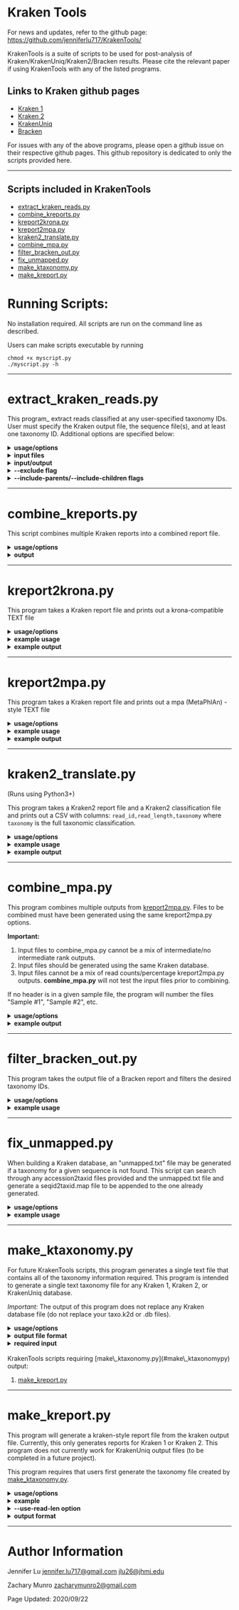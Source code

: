 # Kraken Tools
For news and updates, refer to the github page: https://github.com/jenniferlu717/KrakenTools/

KrakenTools is a suite of scripts to be used for post-analysis of Kraken/KrakenUniq/Kraken2/Bracken results. Please cite the relevant paper if using KrakenTools with any of the listed programs.

## Links to Kraken github pages
- [Kraken 1](https://github.com/DerrickWood/kraken)
- [Kraken 2](https://github.com/DerrickWood/kraken2)
- [KrakenUniq](https://github.com/fbreitwieser/krakenuniq)
- [Bracken](https://github.com/jenniferlu717/Bracken)

For issues with any of the above programs, please open a github issue on their respective github pages. This github repository is dedicated to only the scripts provided here.

---------------------------------------------------------
## Scripts included in KrakenTools
- [extract\_kraken\_reads.py](#extract\_kraken\_readspy)
- [combine\_kreports.py](#combine\_kreportspy)
- [kreport2krona.py](#kreport2kronapy)
- [kreport2mpa.py](#kreport2mpapy)
- [kraken2\_translate.py](#kraken2\_translatepy)
- [combine\_mpa.py](#combine\_mpapy)
- [filter\_bracken\_out.py](#filter\_bracken\_outpy)
- [fix\_unmapped.py](#fix\_unmappedpy)
- [make\_ktaxonomy.py](#make\_ktaxonomypy)
- [make\_kreport.py](#make\_kreportpy)

# Running Scripts:
No installation required.
All scripts are run on the command line as described.

Users can make scripts executable by running

    chmod +x myscript.py
    ./myscript.py -h

---------------------------------------------------------
# extract\_kraken\_reads.py

This program_ extract reads classified at any user-specified taxonomy IDs. User must specify the Kraken output file, the sequence file(s), and at least one taxonomy ID. Additional options are specified below:

<details>
    <summary>
        <b>usage/options</b>
    </summary>

`python extract_kraken_reads.py`
*   `-k, --kraken MYFILE.KRAKEN.............`Kraken output file
*   `-s, -s1, -1, -U SEQUENCE.FILE..........`FASTA/FASTQ sequence file (may be gzipped)
*   `-s2, -2 SEQUENCE2.FILE.................`FASTA/FASTQ sequence file (for paired reads, may be gzipped)
*   `-o, --output2 OUTPUT.FASTA.............`output FASTA/Q file with extracted seqs
*   `-t, --taxid TID TID2 etc...............`list of taxonomy IDs to extract (separated by spaces)

Optional:
*   `-o2, --output2 OUTPUT.FASTA.............`second output FASTA/Q file with extracted seqs (for paired reads)
*   `--fastq-output..........................`Instead of producing FASTA files, print FASTQ files (requires FASTQ input)
*   `--exclude...............................`Instead of finding reads matching specified taxids, finds reads NOT matching specified taxids.
*   `-r, --report MYFILE.KREPORT.............`Kraken report file (required if specifying --include-children or --include-parents)
*   `--include-children......................`include reads classified at more specific levels than specified taxonomy ID levels.
*   `--include-parents.......................`include reads classified at all taxonomy levels between root and the specified taxonomy ID levels.
*   `--max #.................................`maximum number of reads to save.
*   `--append................................`if output file exists, appends reads
*   `--noappend..............................`[default] rewrites existing output file

</details>

<details>
    <summary>
        <b>input files</b>
    </summary>

Input sequence files must be either FASTQ or FASTA files. Input files can be gzipped or not. The program will automatically detect whether the file is gzipped and whether it is FASTQ or FASTA formatted based on the first character in the file (">" for FASTA, "@" for FASTQ)

</details>

<details>
    <summary>
        <b>input/output</b>
    </summary>

Users that ran Kraken using paired reads should input both read files into extract\_kraken\_reads.py as follows:

    extract_kraken_reads.py -k myfile.kraken -s1 read1.fq -s2 reads2.fq

Given paired reads, the script requires users to provide two output file names to contain extracted reads:

    extract_kraken_reads.py -k myfile.kraken -s1 read1.fq -s2 reads2.fq -o extracted1.fq -o2 extracted2.fq

The delimiter (`--delimiter` or `-d`) option has been removed.

    `extract_kraken_reads.py -k myfile.kraken ... -o reads_S1.fa -o2 reads_s2.fa
</details>

<details>
    <summary>
        <b>--exclude flag</b>
    </summary>

By default, reads classified at specified taxonomy IDs will be extracted (and any taxids selected using `--include-parents`/`--include-children`. However, specifying `--exclude` will cause the reads NOT classified at any specified taxonomy IDs.

For example:
1. `extract_kraken_reads.py -k myfile.kraken ... --taxid 9606 --exclude` ==> extract all reads NOT classified as Human (taxid 9606).
2. `extract_kraken_reads.py -k myfile.kraken ... --taxid 2 --exclude --include-children` ==> extract all reads NOT classified as Bacteria (taxid 2) or any classification in the Bacteria subtree.
3. `extract_kraken_reads.py -k myfile.kraken ... --taxid 9606 --exclude --include-parents` ==> extract all reads NOT classified as Human or any classification in the direct ancestry of Human (e.g. will exclude reads classified at the Primate, Chordata, or Eukaryota levels).
</details>

<details>
    <summary>
        <b>--include-parents/--include-children flags</b>
    </summary>

By default, only reads classified exactly at the specified taxonomy IDs will be extracted. Options --include-children and --include parents can be used to extract reads classified within the same lineage as a specified taxonomy ID. For example, given a Kraken report containing the following:

        [%]     [reads] [lreads][lvl]   [tid]       [name]
        100     1000    0       R       1           root
        100     1000    0       R1      131567        cellular organisms
        100     1000    50      D       2               Bacteria
        0.95    950     0       P       1224              Proteobacteria
        0.95    950     0       C       1236                Gammaproteobacteria
        0.95    950     0       O       91347                 Enterobacterales
        0.95    950     0       F       543                     Enterobacteriaceae
        0.95    950     0       G       561                       Escherichia
        0.95    950     850     S       562                         Escherichia coli
        0.05    50      50      S1      498388                        Escherichia coli C
        0.05    50      50      S1      316401                        Escherichia coli ETEC


1.  `extract_kraken_reads.py  [options] -t 562` ==> 850 reads classified as _E. coli_ will be extracted
2.  `extract_kraken_reads.py  [options] -t 562 --include-parents` ==> 900 reads classified as _E. coli_ or Bacteria will be extracted
3.  `extract_kraken_reads.py  [options] -t 562 --include-children` ==> 950 reads classified as _E. coli_, _E. coli C_, or _E. coli ETEC_ will be extracted
4.  `extract_kraken_reads.py  [options] -t 498388` ==> 50 reads classified as _E. coli C_ will be extracted
5.  `extract_kraken_reads.py  [options] -t 498388 --include-parents` ==> 950 reads classified as _E. coli C_, _E. coli_, or Bacteria will be extracted
6.  `extract_kraken_reads.py  [options] -t 1 --include-children` ==> All classified reads will be extracted
</details>

---------------------------------------------------------
# combine\_kreports.py

This script combines multiple Kraken reports into a combined report file.

<details>
    <summary>
        <b>usage/options</b>
    </summary>

`python complete_kreports.py`
*    `-r 1.KREPORT 2.KREPORT........................`Kraken-style reports to combine
*    `-o COMBINED.KREPORT...........................`Output file

Optional:
*   `--display-headers..............................`include headers describing the samples and columns [all headers start with #]
*   `--no-headers...................................`do not include headers in output
*   `--sample-names.................................`give abbreviated names for each sample [default: S1, S2, ... etc]
*   `--only-combined................................`output uses exact same columns as a single Kraken-style report file. Only total numbers for read counts and percentages will be used. Reads from individual reports will not be included.
</details>

<details>
    <summary>
        <b>output</b>
    </summary>

Percentage is only reported for the summed read counts, not for each individual sample.

The output file therefore contains the following tab-delimited columns:
*    `perc............`percentage of total reads rooted at this clade
*    `tot_all ........`total reads rooted at this clade (including reads at more specific clades)
*    `tot_lvl.........`total reads at this clade  (not including reads at more specific clades)
*    `1_all...........`reads from Sample 1 rooted at this clade
*    `1_lvl...........`reads from Sample 1 at this clade
*    `2_all...........`""
*    `2_lvl...........`""
*    etc..
*    `lvl_type........`Clade level type (R, D, P, C, O, F, G, S....)
*    `taxid...........`taxonomy ID of this clade
*    `name............`name of this clade

</details>

---------------------------------------------------------
# kreport2krona.py

This program takes a Kraken report file and prints out a krona-compatible TEXT file

<details>
    <summary>
        <b>usage/options</b>
    </summary>

`python kreport2krona.py`
*    `-r/--report MYFILE.KREPORT........`Kraken report file
*    `-o/--output MYFILE.KRONA..........`Output Krona text file

Optional:
*    `--no-intermediate-ranks...........`[default]only output standard levels [D,P,C,O,F,G,S]
*    `--intermediate-ranks..............`include non-standard levels

</details>

<details>
    <summary>
        <b>example usage</b>
    </summary>

    kraken2 --db KRAKEN2DB --threads THREADNUM --report MYSAMPLE.KREPORT \
        --paired SAMPLE_1.FASTA SAMPLE_2.FASTA > MYSAMPLE.KRAKEN2
    python kreport2krona.py -r MYSAMPLE.KREPORT -o MYSAMPLE.krona
    ktImportText MYSAMPLE.krona -o MYSAMPLE.krona.html

Krona information: see https://github.com/marbl/Krona.
</details>

<details>
    <summary>
        <b>example output</b>
    </summary>

`--no-intermediate-ranks`

        6298        Unclassified
        8           k__Bacteria
        4           k__Bacteria     p_Proteobacteria
        6           k__Bacteria     p_Proteobacteria    c__Gammaproteobacteria
        ...


`--intermediate-ranks`

        6298        Unclassified
        79          x__root
        0           x__root     x__cellular_organisms
        8           x__root     x__cellular organisms   k__Bacteria
        4           x__root     x__cellular organisms   k__Bacteria     p__Proteobacteria
        6           x__root     x__cellular organisms   k__Bacteria     p__Proteobacteria   c__Gammaproteobacteria
        ....
</details>

---------------------------------------------------------
# kreport2mpa.py
This program takes a Kraken report file and prints out a mpa (MetaPhlAn) -style TEXT file

<details>
    <summary>
        <b>usage/options</b>
    </summary>

`python kreport2mpa.py`
*    `-r/--report MYFILE.KREPORT........`Kraken report file
*    `-o/--output MYFILE.MPA.TXT........`Output MPA-STYLE text file

Optional:
*    `--display-header..................`display header line (#Classification, MYFILE.KREPORT) [default: no header]
*    `--no-intermediate-ranks...........`[default] only output standard levels [D,P,C,O,F,G,S]
*    `--intermediate-ranks..............`include non-standard levels
*    `--read-count......................`[default] use read count for output
*    `--percentages.....................`use percentage of total reads for output
</details>

<details>
    <summary>
        <b>example usage</b>
    </summary>

    kraken2 --db KRAKEN2DB --threads THREADNUM --report MYSAMPLE.KREPORT \
        --paired SAMPLE_1.FASTA SAMPLE_2.FASTA > MYSAMPLE.KRAKEN2
    python kreport2mpa.py -r MYSAMPLE.KREPORT -o MYSAMPLE.MPA.TXT
</details>

<details>
    <summary>
        <b>example output</b>
    </summary>

The output will contain one tab character inbetween the classification and the read count.

`--no-intermediate-ranks/--read-count`

        #Classification                                           SAMPLE.KREPORT
        k__Bacteria                                               36569
        k__Bacteria|p__Proteobacteria                             21001
        k__Bacteria|p__Proteobacteria|c__Gammaproteobacteria      11648
        ...

`--intermediate-ranks/--read-count`

        #Classification                                           SAMPLE.KREPORT
        x__cellular_organisms                                     38462
        x__cellular_organisms|k__Bacteria                         36569
        x__cellular_organisms|k__Bacteria|p__Proteobacteria       21001
        ...
</details>

---------------------------------------------------------
# kraken2\_translate.py

(Runs using Python3+)

This program takes a Kraken2 report file and a Kraken2 classification file and prints out a CSV with columns: `read_id,read_length,taxonomy` where `taxonomy` is the full taxonomic classification.

<details>
    <summary>
        <b>usage/options</b>
    </summary>

`python3 kraken2_translate.py`
*    `--report KRAKEN2_REPORT........` (Kraken2 report file)
*    `--classification KRAKEN2_CLASSIFICATION........` (Kraken2 classification file)
*    `--output OUTPUT_FILE.CSV........` (output CSV file)

Optional:
*    `--mpa-format..................` (only use MPA taxons in taxonomic classifications)
</details>

<details>
    <summary>
        <b>example usage</b>
    </summary>

    kraken2 --db KRAKEN2DB --threads THREADNUM --report KRAKEN2_REPORT  > KRAKEN2_CLASSIFICATION

    python3 kraken2_translate.py --report KRAKEN2_REPORT --classification KRAKEN2_CLASSIFICATION \
    --output OUTPUT_FILE.CSV
</details>

<details>
    <summary>
        <b>example output</b>
    </summary>

The output will be a CSV file containg one row for each read run through kraken2:
`(default)`
```
read_id,read_length,taxonomy
07cff6a3-1159-4a01-9420-de7279c5be4c,4574,R__root|R1__cellular organisms|D__Bacteria|D1__Terrabacteria group|D2__Cyanobacteria/Melainabacteria group|P__Proteobacteria|C__Gammaproteobacteria|O__Enterobacterales|F__Enterobacteriaceae|G__Enterobacter|G1__Enterobacter cloacae complex|S__Enterobacter hormaechei
dd1ce87d-0fbd-4c94-b73f-e62b8d705afd,1492,R__root|R1__cellular organisms|D__Bacteria|D1__Terrabacteria group|P__Firmicutes|C__Bacilli|O__Bacillales|F__Staphylococcaceae|G__Staphylococcus|S__Staphylococcus pseudintermedius
abc617d2-93fd-47a2-8257-6cd300594278,2499,unclassified
```

`--mpa-format`
```
read_id,read_length,taxonomy
07cff6a3-1159-4a01-9420-de7279c5be4c,4574,R__root|D__Bacteria|P__Proteobacteria|C__Gammaproteobacteria|O__Enterobacterales|F__Enterobacteriaceae|G__Enterobacter|S__Enterobacter hormaechei
dd1ce87d-0fbd-4c94-b73f-e62b8d705afd,1492,R__root|D__Bacteria|P__Firmicutes|C__Bacilli|O__Bacillales|F__Staphylococcaceae|G__Staphylococcus|S__Staphylococcus pseudintermedius
abc617d2-93fd-47a2-8257-6cd300594278,2499,unclassified
```
</details>

---------------------------------------------------------
# combine\_mpa.py

This program combines multiple outputs from [kreport2mpa.py](#kreport2mpapy).
Files to be combined must have been generated using the same kreport2mpa.py options.

**Important:**
1. Input files to combine\_mpa.py cannot be a mix of intermediate/no intermediate rank outputs.
2. Input files should be generated using the same Kraken database.
3. Input files cannot be a mix of read counts/percentage kreport2mpa.py outputs.
**combine**\_**mpa.py** will not test the input files prior to combining.

If no header is in a given sample file, the program will number the files "Sample #1", "Sample #2", etc.


<details>
    <summary>
        <b>usage/options</b>
    </summary>

`python combine_mpa.py`
*    `-i/--input MYFILE1.MPA MYFILE2.MPA.......`Multiple MPA-STYLE text files (separated by spaces)
*    `-o/--output MYFILE.COMBINED.MPA..........`Output MPA-STYLE text file

</details>

<details>
    <summary>
        <b>example output</b>
    </summary>

        #Classification                                           Sample #1    Sample #2
        k__Bacteria                                               36569         20034
        k__Bacteria|p__Proteobacteria                             21001         18023
        k__Bacteria|p__Proteobacteria|c__Gammaproteobacteria      11648         15000
</details>


---------------------------------------------------------
# filter\_bracken\_out.py

This program takes the output file of a Bracken report and filters the desired taxonomy IDs.

<details>
    <summary>
        <b>usage/options</b>
    </summary>

`python filter_bracken_out.py`
*   `-i/--input MYFILE.BRACKEN..........`Bracken output file
*   `-o/--output MYFILE.BRACKEN_NEW.....`Bracken-style output file with filtered taxids
*   `--include TID TID2.................`taxonomy IDs to include in output file [space-delimited]
*   `--exclude TID TID2.................`taxonomy IDs to exclude in output file [space-delimited]

User should specify either taxonomy IDs with `--include` or `--exclude`. If both are specified, taxonomy IDs should not be in both lists and only taxonomies to include will be evaluated.

When specifying the --include flag, only lines for the included taxonomy IDs will be extracted to the filtered output file. The percentages in the filtered file will be re-calculated so the total percentage in the output file will sum to 100%.

When specifying the --exclude flag alone, all lines in the Bracken file will be preserved EXCEPT for the lines matching taxonomy IDs provided.
</details>

<details>
    <summary>
        <b>example usage</b>
    </summary>

This program can be useful for isolating a subset of species to better understand the distribution of those particular species in the sample.

For example:

* `python filter_bracken_out.py [options] --include 1764 1769 1773 1781
  39689` will allow users to get the relative percentages of
  _Mycobacterium avium, marinum, tuberculosis, leprae, and gallinarum_ in their samples.

In other cases, users may want to focus on the distribution of all species that are NOT the host species in a given sample. This program can then recalculate percentage distributions for species when excluding reads for the host.

For example, given this output:

        name                     tax_id      tax_lvl     kraken....  added...   new.... fraction...
        Homo sapiens             9606        S           ...         ....       999000  0.999000
        Streptococcus pyogenes   1314        S           ...         ....       10      0.000001
        Streptococcus agalactiae 1311        S           ...         ....       5       0.000000
        Streptococcus pneumoniae 1313        S           ...         ....       3       0.000000
        Bordetella pertussis     520         S           ...         ....       20      0.000002
        ...

Users may not be interested in the 999,000 reads that are host DNA, but would rather know the percentage of non-host reads for each of the non-host species.  Using `python filter_bracken_out.py [options] --exclude 9606` allows better resolution of the non-host species, allowing each of the fraction of reads to be recalculated out of 1,000 instead of 1,000,000 reads in the above example. The output would then be:

        name                     tax_id      tax_lvl     kraken....  added...   new.... fraction...
        Streptococcus pyogenes   1314        S           ...         ....       10      0.01000
        Streptococcus agalactiae 1311        S           ...         ....       5       0.05000
        Streptococcus pneumoniae 1313        S           ...         ....       3       0.03000
        Bordetella pertussis     520         S           ...         ....       200     0.20000
        ...
</details>

---------------------------------------------------------
# fix\_unmapped.py
When building a Kraken database, an "unmapped.txt" file may be generated if a taxonomy for a given sequence is not found. This script can search through any accession2taxid files provided and the unmapped.txt file and generate a seqid2taxid.map file to be appended to the one already generated.

<details>
    <summary>
        <b>usage/options</b>
    </summary>

`python fix_unmapped.py`
*    `-i/--input unmapped.txt...........`Any file containing accession IDs to map
*    `--accession2taxid REF_FILES.......`Any tab-delimited file with 4 columns, accessions = column 1, taxonomy IDs = column 3
*    `-o/--output OUT_FILE..............`Output tab-delimited file with 2 columns: accessions and taxids

Optional:
*    `-r/--remaining....................`file containing any unmapped accession IDs after search [default: `still_unmapped.txt`]

</details>

<details>
    <summary>
        <b>example usage</b>
    </summary>

    rm *.k2d
    mv seqid2taxid.map seqid2taxid_1.map
    python fix_unmapped -i unmapped.txt --accession2taxid taxonomy/*accession2taxid -o seqid2taxid_temp.map
    cat seqid2taxid_1.map seqid2taxid_temp.map
    kraken2-build --build --db . --threads 4

</details>

---------------------------------------------------------
# make\_ktaxonomy.py
For future KrakenTools scripts, this program generates a single text file that contains all of the taxonomy information required. This program is intended to generate a single text taxonomy file for any Kraken 1, Kraken 2, or KrakenUniq database.

*Important:* The output of this program does not replace any Kraken database file
(do not replace your taxo.k2d or .db files).

<details>
    <summary>
        <b>usage/options</b>
    </summary>

`python make_ktaxonomy.py`
*   `--nodes taxonomy/nodes.dmp...........`nodes.dmp file in Kraken DB taxonomy/ folder
*   `--names taxonomy/names.dmp...........`names.dmp file in Kraken DB taxonomy/ folder
*   `--seqid2taxid seqid2taxid.map........`seqid2taxid.map file generated by kraken-build/kraken2-build/krakenuniq-build when building the database. This is a 2-column tab-delimited file containing sequence IDs and taxonomy IDs.
*   `-o/--output OUT_FILE.................`Output text file. More details below

The program will inform users if a taxonomy ID is listed in the `seqid2taxid.map` file but not in either the `nodes.dmp` or the `names.dmp` files.
</details>

<details>
    <summary>
        <b>output file format</b>
    </summary>

The output file is similar to the nodes.dmp/names.dmp file format, but not identical.
Each of the following columns is separated by a tab-vertical line-tab (e.g. `\t|\t`).

1. taxonomy ID
2. parent taxonomy ID
3. rank type (R = root, D = domain/superkingdom, P = phylum, etc.)
4. level number (distance from root)
5. name

For ranks outside of the traditional taxonomy ranks (R, D, P, C, O, F, G, S), the rank type will be assigned based on the closest parent, with a number to specify distance from that parent. For example, the strains will be labeled with `S1` while ranks inbetween Genus and Species will be labeled with `G1, G2, etc`.

Currently, names for each node are selected based on the first name listed in the `names.dmp` file or the name designated as `scientific name`.
`scientific names` will be preferred over all others.

</details>

<details>
    <summary>
        <b>required input</b>
    </summary>

1. taxonomy/nodes.dmp
2. taxonomy/names.dmp
3. seqid2taxid.map

</details>


<br>
KrakenTools scripts requiring [make\_ktaxonomy.py](#make\_ktaxonomypy) output:

1. [make\_kreport.py](#make\_kreportpy)

---------------------------------------------------------
# make\_kreport.py
This program will generate a kraken-style report file from the kraken output file. Currently, this only generates reports for Kraken 1 or Kraken 2. This program does not currently work for KrakenUniq output files (to be completed in a future project).

This program requires that users first generate the taxonomy file created by [make\_ktaxonomy.py](#make\ktaxonomypy).

<details>
    <summary>
        <b>usage/options</b>
    </summary>

`python make_kreport.py`
*   `-i/-k/--input KRAKEN_FILE........`default Kraken output file (5 tab-delimited columns, taxid in third column)
*   `-t/--taxonomy TAXONOMY_FILE......`output from make\_ktaxonomy.py
*   `-o/--output REPORT_FILE..........`output Kraken report file (6 tab-delimited columns)

Optional
*   `--use-read-len...................`make report using summed read lengths instead of read counts
</details>

<details>
    <summary>
        <b>example</b>
    </summary>

Given a Kraken 2 database `KRAKENDB/` and sample file `EXAMPLE_READS.fq`, the following commands can be used to generate a Kraken report file with this script.

    python make_ktaxonomy.py --nodes KRAKENDB/taxonomy/nodes.dmp --names KRAKENDB/taxonomy/names.dmp --seqid2taxid KRAKENDB/seqid2taxid.map -o KRAKENDB/mydb_taxonomy.txt
    kraken2 --db KRAKENDB --threads 4 EXAMPLE_READS.fq > EXAMPLE.kraken2
    python make_kreport.py -i EXAMPLE.kraken2 -t KRAKENDB/mydb_taxonomy.txt -o EXAMPLE.kreport2
</details>

<details>
    <summary>
        <b>--use-read-len option</b>
    </summary>

By default, the output Kraken report will list read counts for each taxonomy ID. However, if all read lengths are not the same, users can add the `--use-read-len` option, which will result in reporting summed read lengths for each taxon.

</details>

<details>
    <summary>
        <b>output format</b>
    </summary>

The output format for kreport.py is identical to the format generated by `kraken-report` or the `--report` switch with `kraken2`. The output file contains 6 tab-delimited columns as follows:

1. Percentage of total reads
2. Reads classified within sub-tree
3. Reads classified at this specific node (reads cannot be more specifically classified)
4. Level type (R = root, K = kingdom, P = phylum, etc)
5. Taxonomy ID
6. Name (preceeded by spaces to indicate distance from root)
</details>

---------------------------------------------------------
# Author Information
Jennifer Lu
jennifer.lu717@gmail.com
jlu26@jhmi.edu

Zachary Munro
zacharymunro2@gmail.com

Page Updated: 2020/09/22
